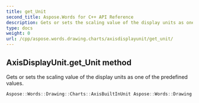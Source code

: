 ```yaml
---
title: get_Unit
second_title: Aspose.Words for C++ API Reference
description: Gets or sets the scaling value of the display units as one of the predefined values. 
type: docs
weight: 0
url: /cpp/aspose.words.drawing.charts/axisdisplayunit/get_unit/
---
```

## AxisDisplayUnit.get_Unit method


Gets or sets the scaling value of the display units as one of the predefined values.

```cpp
Aspose::Words::Drawing::Charts::AxisBuiltInUnit Aspose::Words::Drawing::Charts::AxisDisplayUnit::get_Unit() const
```

